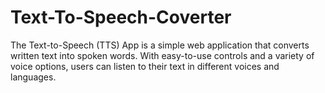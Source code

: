 # Text-To-Speech-Coverter
The Text-to-Speech (TTS) App is a simple web application that converts written text into spoken words. With easy-to-use controls and a variety of voice options, users can listen to their text in different voices and languages.
